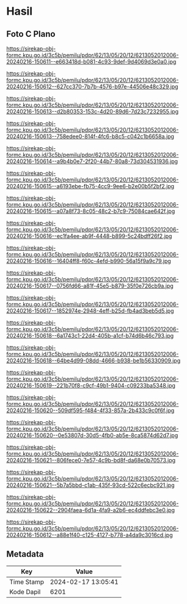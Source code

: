 # Hasil

## Foto C Plano

https://sirekap-obj-formc.kpu.go.id/3c5b/pemilu/pdpr/62/13/05/20/12/6213052012006-20240216-150611--e663418d-b081-4c93-9def-9d4069d3e0a0.jpg

https://sirekap-obj-formc.kpu.go.id/3c5b/pemilu/pdpr/62/13/05/20/12/6213052012006-20240216-150612--627cc370-7b7b-4576-b97e-44506e48c329.jpg

https://sirekap-obj-formc.kpu.go.id/3c5b/pemilu/pdpr/62/13/05/20/12/6213052012006-20240216-150613--d2b80353-153c-4d20-89d6-7d23c7232955.jpg

https://sirekap-obj-formc.kpu.go.id/3c5b/pemilu/pdpr/62/13/05/20/12/6213052012006-20240216-150613--758edee0-814f-4fc6-b8c5-c042c1b6658a.jpg

https://sirekap-obj-formc.kpu.go.id/3c5b/pemilu/pdpr/62/13/05/20/12/6213052012006-20240216-150614--a9b4b0e7-2f20-44b7-80a8-73d304531936.jpg

https://sirekap-obj-formc.kpu.go.id/3c5b/pemilu/pdpr/62/13/05/20/12/6213052012006-20240216-150615--a6193ebe-fb75-4cc9-9ee6-b2e00b5f2bf2.jpg

https://sirekap-obj-formc.kpu.go.id/3c5b/pemilu/pdpr/62/13/05/20/12/6213052012006-20240216-150615--a07a8f73-8c05-48c2-b7c9-75084cae642f.jpg

https://sirekap-obj-formc.kpu.go.id/3c5b/pemilu/pdpr/62/13/05/20/12/6213052012006-20240216-150616--ec1fa4ee-ab9f-4448-b899-5c24bdff26f2.jpg

https://sirekap-obj-formc.kpu.go.id/3c5b/pemilu/pdpr/62/13/05/20/12/6213052012006-20240216-150616--16404ff8-f60c-4efd-b990-56a15f9a9c79.jpg

https://sirekap-obj-formc.kpu.go.id/3c5b/pemilu/pdpr/62/13/05/20/12/6213052012006-20240216-150617--0756fd66-a81f-45e5-b879-35f0e726cb9a.jpg

https://sirekap-obj-formc.kpu.go.id/3c5b/pemilu/pdpr/62/13/05/20/12/6213052012006-20240216-150617--1852974e-2948-4eff-b25d-fb4ad3beb5d5.jpg

https://sirekap-obj-formc.kpu.go.id/3c5b/pemilu/pdpr/62/13/05/20/12/6213052012006-20240216-150618--6a1743c1-22d4-405b-a1cf-b74d6b46c793.jpg

https://sirekap-obj-formc.kpu.go.id/3c5b/pemilu/pdpr/62/13/05/20/12/6213052012006-20240216-150618--64be4d99-08dd-4666-b938-be1b56330909.jpg

https://sirekap-obj-formc.kpu.go.id/3c5b/pemilu/pdpr/62/13/05/20/12/6213052012006-20240216-150619--221b70f8-c9cf-49b1-9404-c09233ba5348.jpg

https://sirekap-obj-formc.kpu.go.id/3c5b/pemilu/pdpr/62/13/05/20/12/6213052012006-20240216-150620--509df595-f484-4f33-857a-2b433c9c0f6f.jpg

https://sirekap-obj-formc.kpu.go.id/3c5b/pemilu/pdpr/62/13/05/20/12/6213052012006-20240216-150620--0e53807d-30d5-4fb0-ab5e-8ca5874d62d7.jpg

https://sirekap-obj-formc.kpu.go.id/3c5b/pemilu/pdpr/62/13/05/20/12/6213052012006-20240216-150621--806fece0-7e57-4c9b-bd8f-da68e0b70573.jpg

https://sirekap-obj-formc.kpu.go.id/3c5b/pemilu/pdpr/62/13/05/20/12/6213052012006-20240216-150621--5b7a5bbd-c1ab-435f-93cd-522c6ecbc921.jpg

https://sirekap-obj-formc.kpu.go.id/3c5b/pemilu/pdpr/62/13/05/20/12/6213052012006-20240216-150622--2904faea-6d1a-4fa9-a2b6-ec4ddfebc3e0.jpg

https://sirekap-obj-formc.kpu.go.id/3c5b/pemilu/pdpr/62/13/05/20/12/6213052012006-20240216-150612--a88e1f40-c125-4127-b778-a4da9c3016cd.jpg


## Metadata

| Key        | Value               |
| ---------- | ------------------- |
| Time Stamp | 2024-02-17 13:05:41 |
| Kode Dapil | 6201                |




